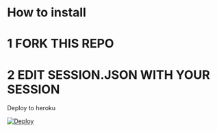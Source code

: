 #  How to install 
# 1 FORK THIS REPO 
# 2 EDIT SESSION.JSON WITH YOUR SESSION 



 Deploy to heroku 

[![Deploy](https://www.herokucdn.com/deploy/button.svg)](https://heroku.com/deploy?template=https://github.com/DGXeon/DogeBot3/)
